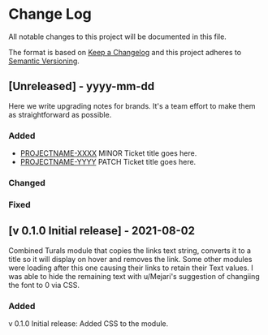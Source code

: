 # Change Log
All notable changes to this project will be documented in this file.
 
The format is based on [Keep a Changelog](http://keepachangelog.com/)
and this project adheres to [Semantic Versioning](http://semver.org/).
 
## [Unreleased] - yyyy-mm-dd
 
Here we write upgrading notes for brands. It's a team effort to make them as
straightforward as possible.
 
### Added
- [PROJECTNAME-XXXX](http://tickets.projectname.com/browse/PROJECTNAME-XXXX)
  MINOR Ticket title goes here.
- [PROJECTNAME-YYYY](http://tickets.projectname.com/browse/PROJECTNAME-YYYY)
  PATCH Ticket title goes here.
 
### Changed
 
### Fixed

## [v 0.1.0 Initial release] - 2021-08-02
 
Combined Turals module that copies the links text string, converts it to a title so it will display on hover and removes the link. Some other modules were loading after this one causing their links to retain their Text values. I was able to hide the remaining text with u/Mejari's suggestion of changiing the font to 0 via CSS.
 
### Added
v 0.1.0 Initial release: Added CSS to the module.
